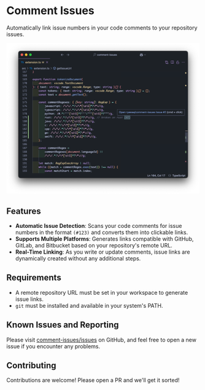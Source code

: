 # Comment Issues

Automatically link issue numbers in your code comments to your repository issues.

![alt text](./screenshot.png)

## Features

-   **Automatic Issue Detection**: Scans your code comments for issue numbers in the format `(#123)` and converts them into clickable links.
-   **Supports Multiple Platforms**: Generates links compatible with GitHub, GitLab, and Bitbucket based on your repository's remote URL.
-   **Real-Time Linking**: As you write or update comments, issue links are dynamically created without any additional steps.

## Requirements

-   A remote repository URL must be set in your workspace to generate issue links.
-   `git` must be installed and available in your system's PATH.

## Known Issues and Reporting

Please visit [comment-issues/issues](https://github.com/ryawaa/comment-issues/issues) on GitHub, and feel free to open a new issue if you encounter any problems.

## Contributing

Contributions are welcome! Please open a PR and we'll get it sorted!